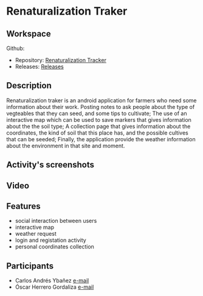 # Renaturalization Traker

## Workspace
Github:
  - Repository: [Renaturalization Tracker](https://github.com/carlosir016/MAD2025)
  - Releases:  [Releases](https://github.com/carlosir016/MAD2025/releases)

## Description
Renaturalization traker is an android application for farmers who need some information about their work. Posting notes to ask people about the type of vegteables that they can seed, and some tips to cultivate; The use of an interactive map which can be used to save markers that gives information about the the soil type; A collection page that gives information about the coordinates, the kind of soil that this place has, and the possible cultives that can be seeded; Finally, the application provide the weather information about the environment in that site and moment.

## Activity's screenshots

## Video


## Features
  - social interaction between users
  - interactive map
  - weather request
  - login and registation activity
  - personal coordinates collection

## Participants
  - Carlos Andrés Ybañez [e-mail]()
  - Óscar Herrero Gordaliza [e-mail](oscar.herrero@alumnos.upm.es)
